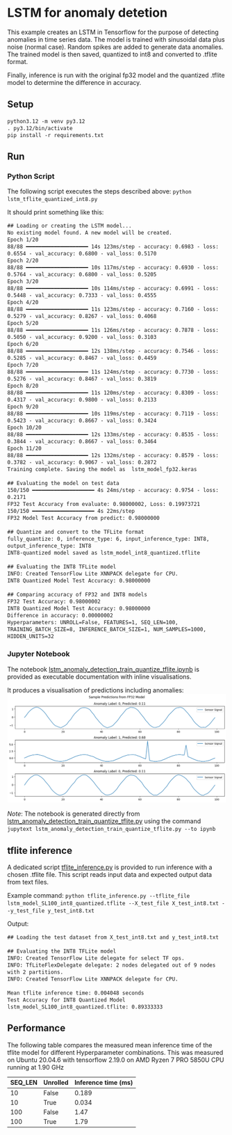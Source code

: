 # LSTM for anomaly detetion
This example creates an LSTM in Tensorflow for the purpose of detecting anomalies in time series data.
The model is trained with sinusoidal data plus noise (normal case). Random spikes are added to generate data anomalies.
The trained model is then saved, quantized to int8 and converted to .tflite format.

Finally, inference is run with the original fp32 model and the quantized .tflite model to determine the difference in accuracy.

## Setup
```
python3.12 -m venv py3.12
. py3.12/bin/activate
pip install -r requirements.txt
```

## Run

### Python Script
The following script executes the steps described above:
`python lstm_tflite_quantized_int8.py`

It should print something like this:
```
## Loading or creating the LSTM model...
No existing model found. A new model will be created.
Epoch 1/20
88/88 ━━━━━━━━━━━━━━━━━━━━ 14s 123ms/step - accuracy: 0.6983 - loss: 0.6554 - val_accuracy: 0.6800 - val_loss: 0.5170
Epoch 2/20
88/88 ━━━━━━━━━━━━━━━━━━━━ 10s 117ms/step - accuracy: 0.6930 - loss: 0.5764 - val_accuracy: 0.6800 - val_loss: 0.5205
Epoch 3/20
88/88 ━━━━━━━━━━━━━━━━━━━━ 10s 114ms/step - accuracy: 0.6991 - loss: 0.5448 - val_accuracy: 0.7333 - val_loss: 0.4555
Epoch 4/20
88/88 ━━━━━━━━━━━━━━━━━━━━ 11s 123ms/step - accuracy: 0.7160 - loss: 0.5279 - val_accuracy: 0.8267 - val_loss: 0.4068
Epoch 5/20
88/88 ━━━━━━━━━━━━━━━━━━━━ 11s 126ms/step - accuracy: 0.7878 - loss: 0.5050 - val_accuracy: 0.9200 - val_loss: 0.3103
Epoch 6/20
88/88 ━━━━━━━━━━━━━━━━━━━━ 12s 138ms/step - accuracy: 0.7546 - loss: 0.5285 - val_accuracy: 0.8467 - val_loss: 0.4459
Epoch 7/20
88/88 ━━━━━━━━━━━━━━━━━━━━ 11s 124ms/step - accuracy: 0.7730 - loss: 0.5276 - val_accuracy: 0.8467 - val_loss: 0.3819
Epoch 8/20
88/88 ━━━━━━━━━━━━━━━━━━━━ 11s 120ms/step - accuracy: 0.8309 - loss: 0.4317 - val_accuracy: 0.9800 - val_loss: 0.2133
Epoch 9/20
88/88 ━━━━━━━━━━━━━━━━━━━━ 10s 119ms/step - accuracy: 0.7119 - loss: 0.5423 - val_accuracy: 0.8667 - val_loss: 0.3424
Epoch 10/20
88/88 ━━━━━━━━━━━━━━━━━━━━ 12s 133ms/step - accuracy: 0.8535 - loss: 0.3844 - val_accuracy: 0.8667 - val_loss: 0.3464
Epoch 11/20
88/88 ━━━━━━━━━━━━━━━━━━━━ 12s 132ms/step - accuracy: 0.8579 - loss: 0.3782 - val_accuracy: 0.9067 - val_loss: 0.2872
Training complete. Saving the model as  lstm_model_fp32.keras

## Evaluating the model on test data
150/150 ━━━━━━━━━━━━━━━━━━━━ 4s 24ms/step - accuracy: 0.9754 - loss: 0.2171
FP32 Test Accuracy from evaluate: 0.98000002, Loss: 0.19973721
150/150 ━━━━━━━━━━━━━━━━━━━━ 4s 22ms/step  
FP32 Model Test Accuracy from predict: 0.98000000

## Quantize and convert to the TFLite format
fully_quantize: 0, inference_type: 6, input_inference_type: INT8, output_inference_type: INT8
INT8-quantized model saved as lstm_model_int8_quantized.tflite

## Evaluating the INT8 TFLite model
INFO: Created TensorFlow Lite XNNPACK delegate for CPU.
INT8 Quantized Model Test Accuracy: 0.98000000

## Comparing accuracy of FP32 and INT8 models
FP32 Test Accuracy: 0.98000002
INT8 Quantized Model Test Accuracy: 0.98000000
Difference in accuracy: 0.00000002
Hyperparameters: UNROLL=False, FEATURES=1, SEQ_LEN=100, TRAINING_BATCH_SIZE=8, INFERENCE_BATCH_SIZE=1, NUM_SAMPLES=1000, HIDDEN_UNITS=32
```

### Jupyter Notebook

The notebook [lstm_anomaly_detection_train_quantize_tflite.ipynb](./lstm_anomaly_detection_train_quantize_tflite.ipynb) is provided as executable documentation with inline visualisations.

It produces a visualisation of predictions including anomalies:
![Predictions](predictions.png)

*Note*: The notebook is generated directly from [lstm_anomaly_detection_train_quantize_tflite.py](./lstm_anomaly_detection_train_quantize_tflite.py) using the command ` jupytext lstm_anomaly_detection_train_quantize_tflite.py --to ipynb`

## tflite inference

A dedicated script [tflite_inference.py](./tflite_inference.py) is provided to run inference with a chosen .tflite file. 
This script reads input data and expected output data from text files.

Example command: 
`python tflite_inference.py --tflite_file lstm_model_SL100_int8_quantized.tflite --X_test_file X_test_int8.txt --y_test_file y_test_int8.txt `

Output:
```
## Loading the test dataset from X_test_int8.txt and y_test_int8.txt

## Evaluating the INT8 TFLite model
INFO: Created TensorFlow Lite delegate for select TF ops.
INFO: TfLiteFlexDelegate delegate: 2 nodes delegated out of 9 nodes with 2 partitions.
INFO: Created TensorFlow Lite XNNPACK delegate for CPU.

Mean tflite inference time: 0.004048 seconds
Test Accuracy for INT8 Quantized Model lstm_model_SL100_int8_quantized.tflite: 0.89333333
```

## Performance

The following table compares the measured mean inference time of the tflite model for different Hyperparameter combinations.
This was measured on Ubuntu 20.04.6 with tensorflow 2.19.0 on AMD Ryzen 7 PRO 5850U CPU running at 1.90 GHz

| SEQ_LEN | Unrolled | Inference time (ms) |
|---------|----------|----------------------|
| 10      | False    | 0.189               |
| 10      | True     | 0.034               |
| 100     | False    | 1.47                |
| 100     | True     | 1.79                |

